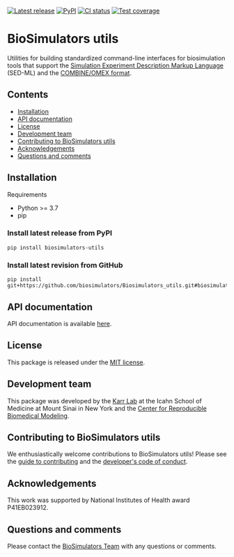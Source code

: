 [![Latest release](https://img.shields.io/github/v/release/biosimulators/Biosimulators_utils)](https://github.com/biosimulators/Biosimulators_utils/releases)
[![PyPI](https://img.shields.io/pypi/v/biosimulators-utils)](https://pypi.org/project/biosimulators-utils/)
[![CI status](https://github.com/biosimulators/Biosimulators_utils/workflows/Lint,%20test,%20and%20compile%20documentation/badge.svg)](https://github.com/biosimulators/Biosimulators_utils/actions?query=workflow%3A%22Lint%2C+test%2C+and+compile+documentation%22)
[![Test coverage](https://codecov.io/gh/biosimulators/Biosimulators_utils/branch/dev/graph/badge.svg)](https://codecov.io/gh/biosimulators/Biosimulators_utils)


# BioSimulators utils
Utilities for building standardized command-line interfaces for biosimulation tools that support the [Simulation Experiment Description Markup Language](https://sed-ml.org/) (SED-ML) and the [COMBINE/OMEX format](https://combinearchive.org/).

## Contents
* [Installation](#installation)
* [API documentation](#api-documentation)
* [License](#license)
* [Development team](#development-team)
* [Contributing to BioSimulators utils](#contributing-to-biosimulators-utils)
* [Acknowledgements](#acknowledgements)
* [Questions and comments](#questions-and-comments)

## Installation

Requirements
* Python >= 3.7
* pip

### Install latest release from PyPI
```
pip install biosimulators-utils
```

### Install latest revision from GitHub
```
pip install git+https://github.com/biosimulators/Biosimulators_utils.git#biosimulators_utils
```

## API documentation
API documentation is available [here](https://biosimulators.github.io/Biosimulators_utils/).

## License
This package is released under the [MIT license](LICENSE).

## Development team
This package was developed by the [Karr Lab](https://www.karrlab.org) at the Icahn School of Medicine at Mount Sinai in New York and the [Center for Reproducible Biomedical Modeling](http://reproduciblebiomodels.org).

## Contributing to BioSimulators utils
We enthusiastically welcome contributions to BioSimulators utils! Please see the [guide to contributing](CONTRIBUTING.md) and the [developer's code of conduct](CODE_OF_CONDUCT.md).

## Acknowledgements
This work was supported by National Institutes of Health award P41EB023912.

## Questions and comments
Please contact the [BioSimulators Team](mailto:info@biosimulators.org) with any questions or comments.
